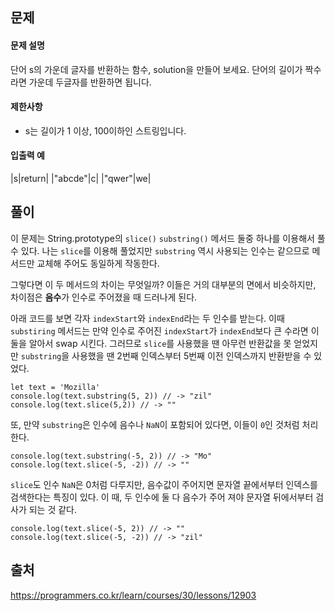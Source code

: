 ## 문제
#### 문제 설명
단어 s의 가운데 글자를 반환하는 함수, solution을 만들어 보세요. 단어의 길이가 짝수라면 가운데 두글자를 반환하면 됩니다.

#### 제한사항
- s는 길이가 1 이상, 100이하인 스트링입니다.

#### 입출력 예
|s|return|
|"abcde"|c|
|"qwer"|we|

## 풀이
이 문제는 String.prototype의 `slice()` `substring()` 메서드 둘중 하나를 이용해서 풀 수 있다. 나는 `slice`를 이용해 풀었지만 `substring` 역시 사용되는 인수는 같으므로 메서드만 교체해 주어도 동일하게 작동한다. 

그렇다면 이 두 메서드의 차이는 무엇일까? 이들은 거의 대부분의 면에서 비슷하지만, 차이점은 **음수**가 인수로 주어졌을 때 드러나게 된다. 

아래 코드를 보면 각자 `indexStart`와 `indexEnd`라는 두 인수를 받는다. 이때 `substiring` 메서드는 만약 인수로 주어진 `indexStart`가 `indexEnd`보다 큰 수라면 이 둘을 알아서 swap 시킨다. 그러므로 `slice`를 사용했을 땐 아무런 반환값을 못 얻었지만 `substring`을 사용했을 땐 2번째 인덱스부터 5번째 이전 인덱스까지 반환받을 수 있었다. 

```
let text = 'Mozilla'
console.log(text.substring(5, 2)) // -> "zil"
console.log(text.slice(5,2)) // -> ""
```

또, 만약 `substring`은 인수에 음수나 `NaN`이 포함되어 있다면, 이들이 `0`인 것처럼 처리한다.

```
console.log(text.substring(-5, 2)) // -> "Mo"
console.log(text.slice(-5, -2)) // -> ""
```

`slice`도 인수 `NaN`은 0처럼 다루지만, 음수값이 주어지면 문자열 끝에서부터 인덱스를 검색한다는 특징이 있다. 이 때, 두 인수에 둘 다 음수가 주어 져야 문자열 뒤에서부터 검사가 되는 것 같다. 

``` 
console.log(text.slice(-5, 2)) // -> ""
console.log(text.slice(-5, -2)) // -> "zil"
```

## 출처
https://programmers.co.kr/learn/courses/30/lessons/12903
